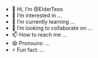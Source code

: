 - 👋 Hi, I’m @ElderTeos
- 👀 I’m interested in ...
- 🌱 I’m currently learning ...
- 💞️ I’m looking to collaborate on ...
- 📫 How to reach me ...
- 😄 Pronouns: ...
- ⚡ Fun fact: ...

<!---
ElderTeos/ElderTeos is a ✨ special ✨ repository because its `README.md` (this file) appears on your GitHub profile.
You can click the Preview link to take a look at your changes.
--->
